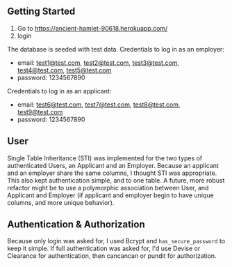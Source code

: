 ## Getting Started

1. Go to https://ancient-hamlet-90618.herokuapp.com/
2. login

The database is seeded with test data. Credentials to log in as an employer:
- email: test1@test.com, test2@test.com, test3@test.com, test4@test.com, test5@test.com
- password: 1234567890

 Credentials to log in as an applicant:
- email: test6@test.com, test7@test.com, test8@test.com, test9@test.com
- password: 1234567890
 
## User

Single Table Inheritance (STI) was implemented for the two types of authenticated Users, an Applicant and an Employer. Because an applicant and an employer share the same columns, I thought STI was appropriate. This also kept authentication simple, and to one table. A future, more robust refactor might be to use a polymorphic association between User, and Applicant and Employer (if applicant and employer begin to have unique columns, and more unique behavior).

## Authentication & Authorization

Because only login was asked for, I used Bcrypt and `has_secure_password` to keep it simple. If full authentication was asked for, I'd use Devise or Clearance for authentication, then cancancan or pundit for authorization.

